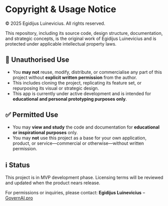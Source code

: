 # Copyright & Usage Notice

© 2025 Egidijus Luinevicius. All rights reserved.

This repository, including its source code, design structure, documentation, and strategic concepts, is the original work of Egidijus Luinevicius and is protected under applicable intellectual property laws.

## 🚫 Unauthorised Use

- You **may not** reuse, modify, distribute, or commercialise any part of this project without **explicit written permission** from the author.
- This includes cloning the project, replicating its feature set, or repurposing its visual or strategic design.
- This app is currently under active development and is intended for **educational and personal prototyping purposes only**.

## ✅ Permitted Use

- You may **view and study** the code and documentation for **educational or inspirational purposes** only.
- You may **not** use this project as a base for your own application, product, or service—commercial or otherwise—without written permission.

## ℹ️ Status

This project is in MVP development phase. Licensing terms will be reviewed and updated when the product nears release.

For permissions or inquiries, please contact:
**Egidijus Luinevicius** – [GovernAI.pro](https://governai.pro)
